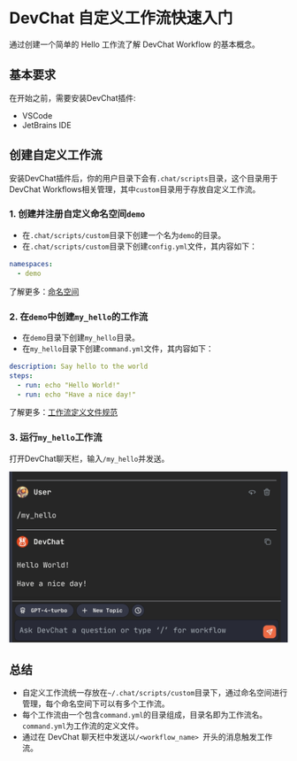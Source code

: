 # DevChat 自定义工作流快速入门

通过创建一个简单的 Hello 工作流了解 DevChat Workflow 的基本概念。

## 基本要求

在开始之前，需要安装DevChat插件:
- VSCode
- JetBrains IDE

## 创建自定义工作流

安装DevChat插件后，你的用户目录下会有`.chat/scripts`目录，这个目录用于DevChat Workflows相关管理，其中`custom`目录用于存放自定义工作流。

### 1. 创建并注册自定义命名空间`demo`

- 在`.chat/scripts/custom`目录下创建一个名为`demo`的目录。
- 在`.chat/scripts/custom`目录下创建`config.yml`文件，其内容如下：
```yaml
namespaces: 
  - demo
```

了解更多：[命名空间](./namespace.md)


### 2. 在`demo`中创建`my_hello`的工作流

- 在`demo`目录下创建`my_hello`目录。
- 在`my_hello`目录下创建`command.yml`文件，其内容如下：
```yaml
description: Say hello to the world
steps:
  - run: echo "Hello World!"
  - run: echo "Have a nice day!"
```

了解更多：[工作流定义文件规范](./command_spec.md)

### 3. 运行`my_hello`工作流

打开DevChat聊天栏，输入`/my_hello`并发送。

![image](./images/quickstart-my_hello.jpeg)


## 总结

- 自定义工作流统一存放在`~/.chat/scripts/custom`目录下，通过命名空间进行管理，每个命名空间下可以有多个工作流。
- 每个工作流由一个包含`command.yml`的目录组成，目录名即为工作流名。`command.yml`为工作流的定义文件。
- 通过在 DevChat 聊天栏中发送以`/<workflow_name> `开头的消息触发工作流。
